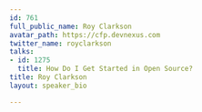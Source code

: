 ```yaml
---
id: 761
full_public_name: Roy Clarkson
avatar_path: https://cfp.devnexus.com
twitter_name: royclarkson
talks:
- id: 1275
  title: How Do I Get Started in Open Source?
title: Roy Clarkson
layout: speaker_bio

---
```

